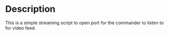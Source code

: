 # Description
This is a simple streaming script to open port for the commander to listen to for video feed.
